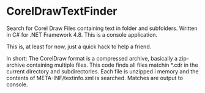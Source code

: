 # CorelDrawTextFinder
Search for Corel Draw Files containing text in folder and subfolders. 
Written in C# for .NET Framework 4.8. This is a console application.

This is, at least for now, just a quick hack to help a friend.

In short:
The CorelDraw format is a compressed archive, basically a zip-archive containing multiple files. This code finds all files matchin *.cdr in the current directory and subdirectories. Each file is unzipped i memory and the contents of META-INF/textinfo.xml is searched. Matches are output to console.

